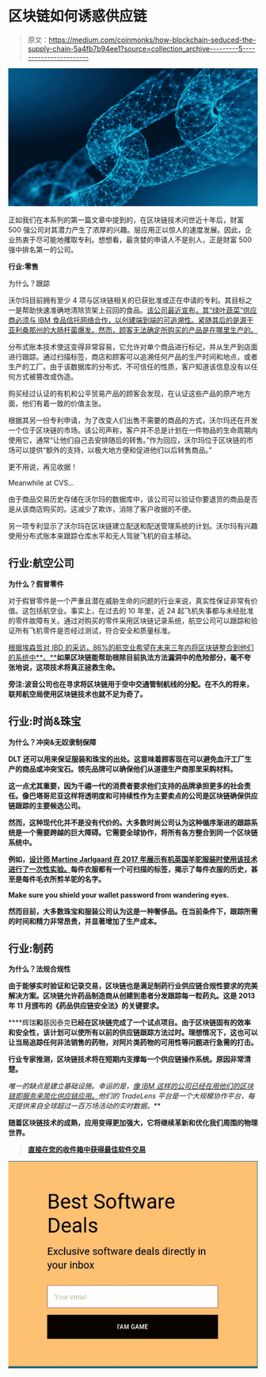 # 区块链如何诱惑供应链

> 原文：<https://medium.com/coinmonks/how-blockchain-seduced-the-supply-chain-5a4fb7b94ee1?source=collection_archive---------5----------------------->

![](img/1c69c7566e1265f47daa8aea0e835609.png)

正如我们在本系列的第一篇文章中提到的，在区块链技术问世近十年后，财富 500 强公司对其潜力产生了浓厚的兴趣。层应用正以惊人的速度发展。因此，企业热衷于尽可能地攫取专利。想想看，最贪婪的申请人不是别人，正是财富 500 强中排名第一的公司。

**行业:零售**

为什么？跟踪

沃尔玛目前拥有至少 4 项与区块链相关的已获批准或正在申请的专利。其目标之一是帮助快速准确地清除货架上召回的食品。[该公司最近宣布，其“绿叶蔬菜”供应商必须与 IBM 食品信托网络合作，以创建端到端的可追溯性。紧随其后的是源于亚利桑那州的大肠杆菌爆发。然而，顾客无法确定所购买的产品是在哪里生产的。](https://www.coindesk.com/walmart-will-start-tracking-groceries-on-blockchain-in-2019/)

分布式账本技术使这变得非常容易，它允许对单个商品进行标记，并从生产到店面进行跟踪。通过扫描标签，商店和顾客可以追溯任何产品的生产时间和地点，或者生产的工厂。由于该数据库的分布式、不可信任的性质，客户知道该信息没有以任何方式被篡改或伪造。

购买经过认证的有机和公平贸易产品的顾客会发现，在认证这些产品的原产地方面，他们有着一致的价值主张。

根据其另一份专利申请，为了改变人们出售不需要的商品的方式，沃尔玛还在开发一个位于区块链的市场。该公司声称，客户并不总是计划在一件物品的生命周期内使用它，通常“让他们自己去安排随后的转售。”作为回应，沃尔玛位于区块链的市场可以提供“额外的支持，以极大地方便和促进他们以后转售商品。”

更不用说，再见收据！

Meanwhile at CVS…

由于商品交易历史存储在沃尔玛的数据库中，该公司可以验证你要退货的商品是否是从该商店购买的。这减少了欺诈，消除了客户收据的不便。

另一项专利显示了沃尔玛在区块链建立配送和配送管理系统的计划。沃尔玛有兴趣使用分布式账本来跟踪仓库水平和无人驾驶飞机的自主移动。

## **行业:航空公司**

**为什么？假冒零件**

对于假冒零件是一个严重且潜在威胁生命的问题的行业来说，真实性保证非常有价值。这包括航空业。事实上，在过去的 10 年里，近 24 起飞机失事都与未经批准的零件故障有关。通过对购买的零件采用区块链记录系统，航空公司可以跟踪和验证所有飞机零件是否经过测试，符合安全和质量标准。

[根据埃森哲对 IBD 的采访，86%的航空业希望在未来三年内将区块链整合到他们的系统中**。**](https://www.investors.com/news/boeing-blockchain-artificial-intelligence-ai-drone-traffic/)**如果区块链能帮助根除目前执法方法漏洞中的危险部分，毫不夸张地说，这项技术将真正拯救生命。**

**旁注:波音公司也在寻求将区块链用于空中交通管制航线的分配。在不久的将来，联邦航空局使用区块链技术也就不足为奇了。**

## ****行业:时尚&珠宝****

****为什么？冲突&无奴隶制保障****

**DLT 还可以用来保证服装和珠宝的出处。这意味着顾客现在可以避免血汗工厂生产的商品或冲突宝石。领先品牌可以确保他们从道德生产商那里采购材料。**

**这一点尤其重要，因为千禧一代的消费者要求他们支持的品牌承担更多的社会责任。像巴塔哥尼亚这样将透明度和可持续性作为主要卖点的公司是区块链确保供应链跟踪的主要候选公司。**

**然而，这种现代化并不是没有代价的。大多数时尚公司认为这种循序渐进的跟踪系统是一个需要跨越的巨大障碍。它需要全球协作，将所有各方整合到同一个区块链系统中。**

**例如，[设计师 Martine Jarlgaard 在 2017 年展示有机英国羊驼服装时使用该技术进行了一次性实验。](https://www.businessoffashion.com/articles/opinion/op-ed-blockchains-could-upend-the-fashion-business)每件衣服都有一个可扫描的标签，揭示了每件衣服的历史，甚至是每件毛衣所剪羊驼的名字。**

**Make sure you shield your wallet password from wandering eyes.**

**然而目前，大多数珠宝和服装公司认为这是一种奢侈品。在当前条件下，跟踪所需的时间和精力非常昂贵，并显著增加了生产成本。**

## ****行业:制药****

****为什么？法规合规性****

**由于能够实时验证和记录交易，区块链也是满足制药行业供应链合规性要求的完美解决方案。区块链允许药品制造商从创建到患者分发跟踪每一粒药丸。这是 2013 年 11 月颁布的《药品供应链安全法》的关键要求。**

****辉瑞**和**基因泰克**已经在区块链完成了一个试点项目。由于区块链固有的效率和安全性，该计划可以使所有以前的供应链跟踪方法过时。理想情况下，这也可以让当局追踪任何非法销售的药物，对阿片类药物的可用性等问题进行急需的打击。**

**行业专家推测，区块链技术将在短期内支撑每一个供应链操作系统。原因非常清楚。**

**唯一的缺点是建立基础设施。幸运的是，[像 IBM 这样的公司已经在用他们的区块链即服务来简化供应链应用。](https://www.ibm.com/blockchain/industries/supply-chain)他们的 TradeLens 平台是一个大规模协作平台，每天提供来自全球超过一百万场活动的实时数据*。***

**随着区块链技术的成熟，应用变得更加强大，它将继续革新和优化我们周围的物理世界。**

> **[直接在您的收件箱中获得最佳软件交易](https://coincodecap.com/?utm_source=coinmonks)**

**[![](img/7c0b3dfdcbfea594cc0ae7d4f9bf6fcb.png)](https://coincodecap.com/?utm_source=coinmonks)**